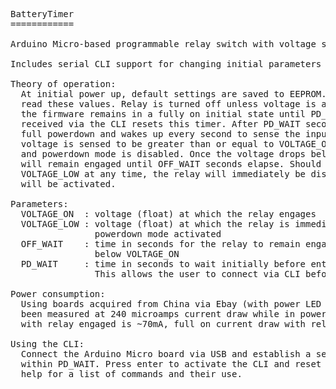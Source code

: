 <pre>
BatteryTimer
============

Arduino Micro-based programmable relay switch with voltage sensing.

Includes serial CLI support for changing initial parameters to user-defined settings.

Theory of operation:
  At initial power up, default settings are saved to EEPROM. Subsequent reboots will 
  read these values. Relay is turned off unless voltage is above VOLTAGE_ON. Initially,
  the firmware remains in a fully on initial state until PD_WAIT seconds elapse. Data 
  received via the CLI resets this timer. After PD_WAIT seconds, the board goes into 
  full powerdown and wakes up every second to sense the input voltage. If the 
  voltage is sensed to be greater than or equal to VOLTAGE_ON, the relay is engaged 
  and powerdown mode is disabled. Once the voltage drops below VOLTAGE_ON, the relay 
  will remain engaged until OFF_WAIT seconds elapse. Should the voltage drop below
  VOLTAGE_LOW at any time, the relay will immediately be disengaged and powerdown mode 
  will be activated.
  
Parameters:
  VOLTAGE_ON  : voltage (float) at which the relay engages
  VOLTAGE_LOW : voltage (float) at which the relay is immediately disengaged and 
                powerdown mode activated 
  OFF_WAIT    : time in seconds for the relay to remain engaged after voltage drops 
                below VOLTAGE_ON
  PD_WAIT     : time in seconds to wait initially before entering powerdown mode. 
                This allows the user to connect via CLI before USB is disabled.
  
Power consumption:
  Using boards acquired from China via Ebay (with power LED removed), this project has 
  been measured at 240 microamps current draw while in powerdown. Full on current draw 
  with relay engaged is ~70mA, full on current draw with relay open is ~32mA. 

Using the CLI:
  Connect the Arduino Micro board via USB and establish a serial connection at 9600bps 
  within PD_WAIT. Press enter to activate the CLI and reset the PD_WAIT timer. Type
  help for a list of commands and their use.
</pre>